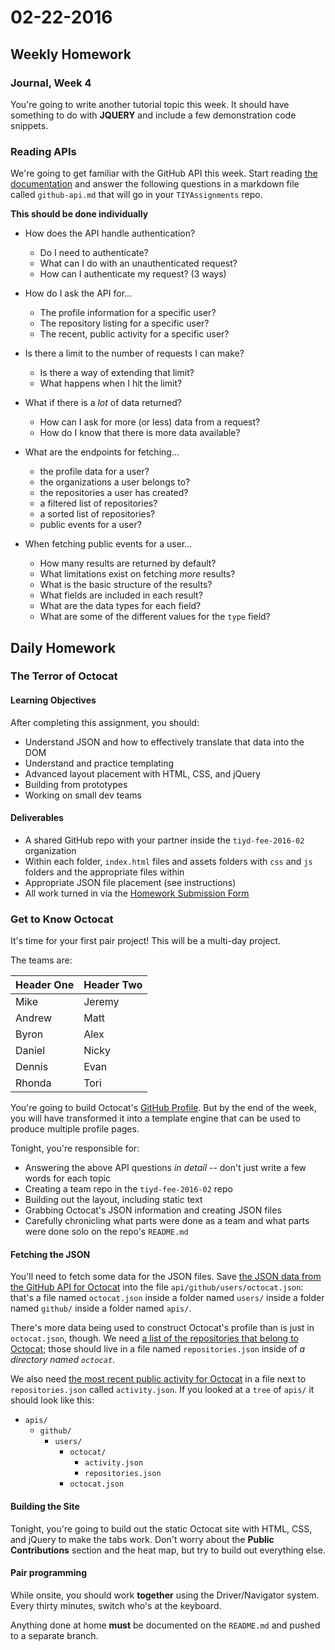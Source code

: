 # 02-22-2016

## Weekly Homework

### Journal, Week 4

You're going to write another tutorial topic this week. It should have something to do with **JQUERY** and include a few demonstration code snippets.

### Reading APIs

We're going to get familiar with the GitHub API this week. Start reading [the documentation](http://developer.github.com/v3) and answer the following questions in a markdown file called `github-api.md` that will go in your `TIYAssignments` repo.

**This should be done individually**

* How does the API handle authentication?
  * Do I need to authenticate?
  * What can I do with an unauthenticated request?
  * How can I authenticate my request? (3 ways)
* How do I ask the API for...
  * The profile information for a specific user?
  * The repository listing for a specific user?
  * The recent, public activity for a specific user?
* Is there a limit to the number of requests I can make?
  * Is there a way of extending that limit?
  * What happens when I hit the limit?
* What if there is a _lot_ of data returned?
  * How can I ask for more (or less) data from a request?
  * How do I know that there is more data available?

* What are the endpoints for fetching...
  * the profile data for a user?
  * the organizations a user belongs to?
  * the repositories a user has created?
  * a filtered list of repositories?
  * a sorted list of repositories?
  * public events for a user?
* When fetching public events for a user...
  * How many results are returned by default?
  * What limitations exist on fetching _more_ results?
  * What is the basic structure of the results?
  * What fields are included in each result?
  * What are the data types for each field?
  * What are some of the different values for the `type` field?

## Daily Homework

### The Terror of Octocat

#### Learning Objectives

After completing this assignment, you should:

* Understand JSON and how to effectively translate that data into the DOM
* Understand and practice templating
* Advanced layout placement with HTML, CSS, and jQuery
* Building from prototypes
* Working on small dev teams

#### Deliverables

* A shared GitHub repo with your partner inside the `tiyd-fee-2016-02` organization
* Within each folder, `index.html` files and assets folders with `css` and `js` folders and the appropriate files within
* Appropriate JSON file placement (see instructions)
* All work turned in via the [Homework Submission Form](https://docs.google.com/a/theironyard.com/forms/d/1kgFQrS4ZIh-h82ruErBGX9lTF3PIomq01kTvT2DZr2A/viewform)

### Get to Know Octocat

It's time for your first pair project! This will be a multi-day project.

The teams are:

| Header One | Header Two |
| ---------- | :--------- |
| Mike       | Jeremy     |
| Andrew     | Matt       |
| Byron      | Alex       |
| Daniel     | Nicky      |
| Dennis     | Evan       |
| Rhonda     | Tori       | Greg

You're going to build Octocat's [GitHub Profile](https://github.com/octocat). But by the end of the week, you will have transformed it into a template engine that can be used to produce multiple profile pages.

Tonight, you're responsible for:

* Answering the above API questions _in detail_ -- don't just write a few words for each topic
* Creating a team repo in the `tiyd-fee-2016-02` repo
* Building out the layout, including static text
* Grabbing Octocat's JSON information and creating JSON files
* Carefully chronicling what parts were done as a team and what parts were done solo on the repo's `README.md`

#### Fetching the JSON

You'll need to fetch some data for the JSON files. Save [the JSON data from the GitHub API for Octocat](https://api.github.com/users/octocat) into the file `api/github/users/octocat.json`: that's a file named `octocat.json` inside a folder named `users/` inside a folder named `github/` inside a folder named `apis/`.

There's more data being used to construct Octocat's profile than is just in `octocat.json`, though. We need [a list of the repositories that belong to Octocat](https://api.github.com/users/octocat/repos); those should live in a file named `repositories.json` inside of _a directory named `octocat`_.

We also need [the most recent public activity for Octocat](https://api.github.com/users/octocat/events/public) in a file next to `repositories.json` called `activity.json`. If you looked at a `tree` of `apis/` it should look like this:

* `apis/`
  * `github/`
    * `users/`
      * `octocat/`
        * `activity.json`
        * `repositories.json`
      * `octocat.json`

#### Building the Site

Tonight, you're going to build out the static Octocat site with HTML, CSS, and jQuery to make the tabs work. Don't worry about the **Public Contributions** section and the heat map, but try to build out everything else.

#### Pair programming

While onsite, you should work **together** using the Driver/Navigator system. Every thirty minutes, switch who's at the keyboard.

Anything done at home **must** be documented on the `README.md` and pushed to a separate branch.

